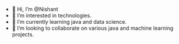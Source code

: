 - 👋 Hi, I’m @Nishant
- 👀 I’m interested in technologies.
- 🌱 I’m currently learning java and data science.
- 💞️ I’m looking to collaborate on various java and machine learning projects.


<!---
Nishant29090/Nishant29090 is a ✨ special ✨ repository because its `README.md` (this file) appears on your GitHub profile.
You can click the Preview link to take a look at your changes.
--->
